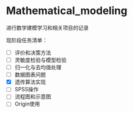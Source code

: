 # Mathematical_modeling
进行数学建模学习和相关项目的记录





现阶段任务清单：

- [ ] 评价和决策方法
- [ ] 灵敏度检验与模型检验
- [ ] 归一化与去均值处理
- [ ] 数据图表问题
- [x] 遗传算法实现
- [ ] SPSS操作
- [ ] 流程图和示意图
- [ ] Origin使用
